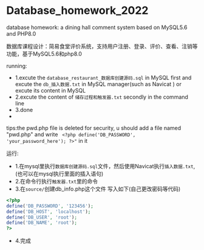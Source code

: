 # Database_homework_2022



database homework: a dining hall comment system based on MySQL5.6 and PHP8.0

数据库课程设计：简易食堂评价系统，支持用户注册、登录、评价、查看、注销等功能，基于MySQL5.6和php8.0

running:
- 1.excute the `database_restaurant_数据库创建源码.sql` in MySQL first and excute the `db_插入数据.txt` in MySQL manager(such as Navicat ) or excute its content in MySQL 
- 2.excute the content of `储存过程和触发器.txt` secondly in the command line
- 3.done
- 
tips:the pwd.php file is deleted for security, u should add a file named "pwd.php" and write ` <?php define('DB_PASSWORD', 'your_password_here'); ?>"` in it 


运行:
- 1.在mysql里执行`数据库创建源码.sql`文件，然后使用Navicat执行`插入数据.txt`,(也可以在mysql执行里面的插入语句)
- 2.在命令行执行`触发器.txt`里的命令
- 3.在`source/`创建db_info.php这个文件
写入如下(自己更改密码等代码)
```php
<?php 
define('DB_PASSWORD', '123456'); 
define('DB_HOST', 'localhost');
define('DB_USER', 'root');
define('DB_NAME', 'root');
?>
```
- 4.完成

